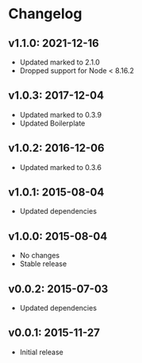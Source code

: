 # Changelog

## v1.1.0: 2021-12-16

- Updated marked to 2.1.0
- Dropped support for Node < 8.16.2

## v1.0.3: 2017-12-04

- Updated marked to 0.3.9
- Updated Boilerplate

## v1.0.2: 2016-12-06

- Updated marked to 0.3.6

## v1.0.1: 2015-08-04

- Updated dependencies

## v1.0.0: 2015-08-04

- No changes
- Stable release

## v0.0.2: 2015-07-03

- Updated dependencies

## v0.0.1: 2015-11-27

- Initial release
